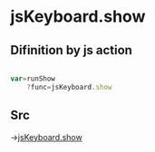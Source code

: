 # jsKeyboard.show

## Difinition by js action

```js.js

var=runShow
	?func=jsKeyboard.show

```

## Src

->[jsKeyboard.show](https://github.com/puutaro/CommandClick/blob/master/app/src/main/java/com/puutaro/commandclick/fragment_lib/terminal_fragment/js_interface/system/JsKeyboard.kt#L20)


